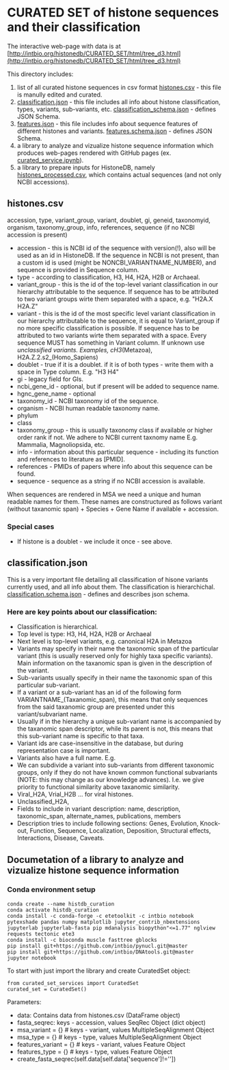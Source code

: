 # CURATED SET of histone sequences and their classification

The interactive web-page with data is at [http://intbio.org/histonedb/CURATED_SET/html/tree_d3.html](http://intbio.org/histonedb/CURATED_SET/html/tree_d3.html)

This directory includes:
1. list of all curated histone sequences in csv format [histones.csv](histones.csv) - this file is manully edited and curated.
2. [classification.json](classification.json) - this file includes all info about histone classification, types, variants, sub-variants, etc. [classification_schema.json](classification.schema.json) - defines JSON Schema.
3. [features.json](features.json) - this file includes info about sequence features of different histones and variants. [features.schema.json](features.schema.json) - defines JSON Schema.
4. a library to analyze and vizualize histone sequence information which produces web-pages rendered with GitHub pages (ex. [curated_service.ipynb](curated_service.ipynb)).
5. a library to prepare inputs for HistoneDB, namely [histones_processed.csv](histones_processed.csv), which contains actual sequences (and not only NCBI accessions).


## histones.csv

accession, type, variant_group, variant, doublet, gi, geneid, taxonomyid, organism, taxonomy_group, info, references, sequence (if no NCBI accession is present)

- accession - this is NCBI id of the sequence with version(!), also will be used as an id in HistoneDB. If the sequence in NCBI is not present, than a custom id is used (might be NONCBI_VARIANTNAME_NUMBER), and sequence is provided in Sequence column.
- type - according to classification, H3, H4, H2A, H2B or Archaeal.
- variant_group - this is the id of the top-level variant classification in our hierarchy attributable to the sequence. If sequence has to be attributed to two variant groups wirte them separated with a space, e.g. "H2A.X H2A.Z"
- variant - this is the id of the most specific level variant classification in our hierarchy attributable to the sequence, it is equal to Variant_group if no more specific classification is possible. If sequence has to be attributed to two variants wirte them separated with a space. Every sequence MUST has something in Variant column. If unknown use _unclassified variants. Examples, cH3_(Metazoa), H2A.Z.2.s2_(Homo_Sapiens)
- doublet - true if it is a doublet. if it is of both types - write them with a space in Type column. E.g. "H3 H4"
- gi - legacy field for GIs.
- ncbi_gene_id - optional, but if present will be added to sequence name.
- hgnc_gene_name - optional
- taxonomy_id - NCBI taxonomy id of the sequence.
- organism - NCBI human readable taxonomy name.
- phylum
- class
- taxonomy_group - this is usually taxonomy class if available or higher order rank if not. We adhere to NCBI current taxnomy name E.g. Mammalia, Magnoliopsida, etc.
- info - information about this particular sequence - including its function and references to literature as [PMID].
- references - PMIDs of papers where info about this sequence can be found.
- sequence - sequence as a string if no NCBI accession is available.

When sequences are rendered in MSA we need a unique and human readable names for them.
These names are constructured as follows variant (without taxanomic span) + Species + Gene Name if available + accession.

### Special cases
- If histone is a doublet - we include it once - see above.

## classification.json

This is a very important file detailing all classification of hisone variants currently used, and all info about them.
The classification is hierarchichal.
[classification.schema.json](classification.schema.json) - defines and describes json schema.

### Here are key points about our classification:
- Classification is hierarchical.
- Top level is type: H3, H4, H2A, H2B or Archaeal
- Next level is top-level variants, e.g. canonical H2A in Metazoa
- Variants may specify in their name the taxonomic span of the particular variant (this is usually reserved only for highly taxa specific variants). Main information on the taxanomic span is given in the description of the variant.
- Sub-variants usually specify in their name the taxonomic span of this particular sub-variant.
- If a variant or a sub-variant has an id of the following form VARIANTNAME_(Taxanomic_span), this means that only sequences from the said taxanomic group are presented under this variant/subvariant name.
- Usually if in the hierarchy a unique sub-variant name is accompanied by the taxanomic span descriptor, while its parent is not, this means that this sub-variant name is specific to that taxa.
- Variant ids are case-insensitive in the database, but during representation case is important.
- Variants also have a full name. E.g.
- We can subdivide a variant into sub-variants from different taxonomic groups, only if they do not have known common functional subvariants (NOTE: this may change as our knowledge advances). I.e. we give priority to functional similarity above taxanomic similarity.
- Viral_H2A, Vrial_H2B ... for viral histones.
- Unclassified_H2A, 
- Fields to include in variant description: name, description, taxonomic_span, alternate_names, publications, members
- Description tries to include following sections: Genes, Evolution, Knock-out, Function, Sequence, Localization, Deposition, Structural effects, Interactions, Disease, Caveats. 

## Documetation of a library to analyze and vizualize histone sequence information
### Conda environment setup
```
conda create --name histdb_curation
conda activate histdb_curation
conda install -c conda-forge -c etetoolkit -c intbio notebook pytexshade pandas numpy matplotlib jupyter_contrib_nbextensions jupyterlab jupyterlab-fasta pip mdanalysis biopython"<=1.77" nglview requests tectonic ete3
conda install -c bioconda muscle fasttree gblocks
pip install git+https://github.com/intbio/pynucl.git@master
pip install git+https://github.com/intbio/DNAtools.git@master
jupyter notebook
```

To start with just import the library and create CuratedSet object:

```
from curated_set_services import CuratedSet 
curated_set = CuratedSet()
```

Parameters:
- data: Contains data from histones.csv (DataFrame object)
- fasta_seqrec: keys - accession, values SeqRec Object (dict object)
- msa_variant = {} # keys - variant, values MultipleSeqAlignment Object
- msa_type = {} # keys - type, values MultipleSeqAlignment Object
- features_variant = {} # keys - variant, values Feature Object
- features_type = {} # keys - type, values Feature Object
- create_fasta_seqrec(self.data[self.data['sequence']!=''])
